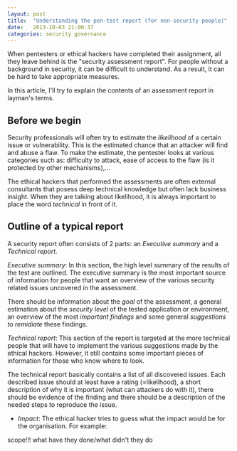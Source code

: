 ```yaml
---
layout: post
title:  "Understanding the pen-test report (for non-security people)"
date:   2013-10-03 21:00:37
categories: security governance
---
```



When pentesters or ethical hackers have completed their assignment, all they leave behind is the "security assessment report".
For people without a background in security, it can be difficult to understand. As a result, it can be hard to take appropriate measures.

In this article, I'll try to explain the contents of an assessment report in layman's terms.

Before we begin
---------------

Security professionals will often try to estimate the *likelihood* of a certain issue or vulnerability. This is the estimated chance that an attacker will find and abuse a flaw. To make the estimate, the pentester looks at various categories such as: difficulty to attack, ease of access to the flaw (is it protected by other mechanisms),...

The ethical hackers that performed the assessments are often external consultants that posess deep technical knowledge but often lack business insight.
When they are talking about likelihood, it is always important to place the word *technical* in front of it.

Outline of a typical report
---------------------------

A security report often consists of 2 parts: an *Executive summary* and a *Technical report*.

_Executive summary_:
In this section, the high level summary of the results of the test are outlined.
The executive summary is the most important source of information for people that want an overview of the various security related issues uncovered in the assessment.

There should be information about the *goal* of the assessment, a general estimation about the *security level* of the tested application or environment, an overview of the most *important findings* and some general *suggestions to remidiate* these findings.

_Technical report_:
This section of the report is targeted at the more technical people that will have to implement the various suggestions made by the ethical hackers.
However, it still contains some important pieces of information for those who know where to look.

The technical report basically contains a list of all discovered issues. Each described issue should at least have a rating (=likelihood), a short description of why it is important (what can attackers do with it), there should be evidence of the finding and there should be a description of the needed steps to reproduce the issue.



* _Impact_: The ethical hacker tries to guess what the impact would be for the organisation. For example: 


scope!!! what have they done/what didn't they do
